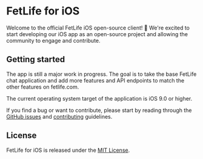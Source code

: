 # FetLife for iOS

Welcome to the official FetLife iOS open-source client! :confetti_ball: We're excited to start developing our iOS app as an open-source project and allowing the community to engage and contribute.

## Getting started

The app is still a major work in progress. The goal is to take the base FetLife chat application and add more features and API endpoints to match the other features on fetlife.com.

The current operating system target of the application is iOS 9.0 or higher.

If you find a bug or want to contribute, please start by reading through the [GitHub issues](https://github.com/fetlife/fetlife-ios/issues) and [contributing](https://github.com/fetlife/fetlife-ios/blob/master/CONTRIBUTING.md) guidelines.

## License

FetLife for iOS is released under the [MIT License](http://www.opensource.org/licenses/MIT).
